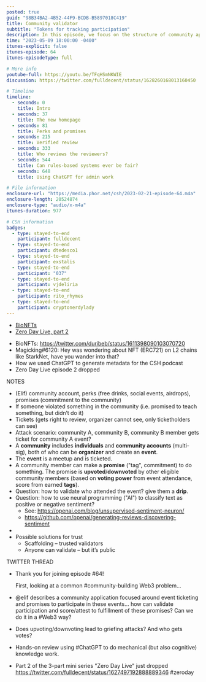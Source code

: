```yaml
---
posted: true
guid: "98B34BA2-4B52-44F9-BCDB-B5897018C419"
title: Community validator
subtitle: "Tokens for tracking participation"
description: In this episode, we focus on the structure of community applications with event ticketing and promises. We dive into validating participation and scoring the fulfillment of these promises in a Web3 way, discussing potential issues such as griefing attacks and vote delegation. We also chat about using ChatGPT for admin work and announce the second part of our "Zero Day Live" mini-series.
time: "2023-05-09 18:00:00 -0400"
itunes-explicit: false
itunes-episode: 64
itunes-episodeType: full

# More info
youtube-full: https://youtu.be/TFqHSmNKWIE
discussion: https://twitter.com/fulldecent/status/1628260168013160450

# Timeline
timeline:
  - seconds: 0
    title: Intro
  - seconds: 37
    title: The new homepage
  - seconds: 81
    title: Perks and promises
  - seconds: 215
    title: Verified review
  - seconds: 333
    title: Who reviews the reviewers?
  - seconds: 544
    title: Can rules-based systems ever be fair?
  - seconds: 648
    title: Using ChatGPT for admin work

# File information
enclosure-url: "https://media.phor.net/csh/2023-02-21-episode-64.m4a"
enclosure-length: 20524874
enclosure-type: "audio/x-m4a"
itunes-duration: 977

# CSH information
badges:
  - type: stayed-to-end
    participant: fulldecent
  - type: stayed-to-end
    participant: dtedesco1
  - type: stayed-to-end
    participant: exstalis
  - type: stayed-to-end
    participant: "037"
  - type: stayed-to-end
    participant: vjdeliria
  - type: stayed-to-end
    participant: rito_rhymes
  - type: stayed-to-end
    participant: cryptonerdylady
---
```


- [BioNFTs](https://twitter.com/duribeb/status/1611398090103070720)
- [Zero Day Live, part 2](https://youtu.be/TFqHSmNKWIE)

<!--end of quick notes-->

- BioNFTs: https://twitter.com/duribeb/status/1611398090103070720
- Magicking#6120: Hey was wondering about NFT (ERC721) on L2 chains like StarkNet, have you wander into that?
- How we used ChatGPT to generate metadata for the CSH podcast 
- Zero Day Live episode 2 dropped

NOTES

- (Elif) community account, perks (free drinks, social events, airdrops), promises (commitment to the community)
- If someone violated something in the community (i.e. promised to teach something, but didn’t do it)
- Tickets (gets right to review, organizer cannot see, only ticketholders can see)
- Attack scenario: community A, community B, community B member gets ticket for community A event?
- A **community** includes **individuals** and **community accounts** (multi-sig), both of who can be **organizer** and create an **event**.
- The **event** is a meetup and is ticketed.
- A community member can make a **promise** ("tag", commitment) to do something. The promise is **upvoted**/**downvoted** by other eligible community members (based on **voting power** from event attendance, score from earned **tags**).
- Question: how to validate who attended the event? give them a **drip**.
- Question: how to use neural programming ("AI") to classify text as positive or negative sentiment?
  - See: https://openai.com/blog/unsupervised-sentiment-neuron/
  - https://github.com/openai/generating-reviews-discovering-sentiment 
- 
- Possible solutions for trust
  - Scaffolding – trusted validators
  - Anyone can validate – but it’s public

TWITTER THREAD

- Thank you for joining episode #64!

  First, looking at a common #community-building Web3 problem…

- @elif describes a community application focused around event ticketing and promises to participate in these events… how can validate participation and score/attest to fulfillment of these promises? Can we do it in a #Web3 way?

- Does upvoting/downvoting lead to griefing attacks? And who gets votes?

- Hands-on review using #ChatGPT to do mechanical (but also cognitive) knowledge work.

- Part 2 of the 3-part mini series "Zero Day Live" just dropped https://twitter.com/fulldecent/status/1627497192888889346 #zeroday
